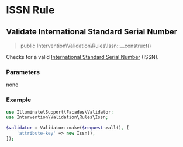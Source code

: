 # ISSN Rule
## Validate International Standard Serial Number

> public Intervention\Validation\Rules\Issn::__construct()

Checks for a valid [International Standard Serial Number](https://en.wikipedia.org/wiki/International_Standard_Serial_Number) (ISSN).

### Parameters

none

### Example

```php
use Illuminate\Support\Facades\Validator;
use Intervention\Validation\Rules\Issn;

$validator = Validator::make($request->all(), [
    'attribute-key' => new Issn(),
]);
```


